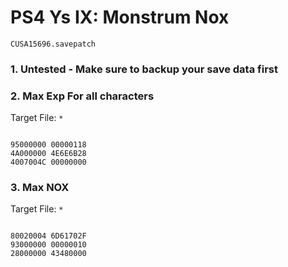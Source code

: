 # PS4 Ys IX: Monstrum Nox

`CUSA15696.savepatch`

### 1. Untested - Make sure to backup your save data first
### 2. Max Exp  For all characters

Target File: `*`

```
			
95000000 00000118
4A000000 4E6E6B28
4007004C 00000000
```

### 3. Max NOX

Target File: `*`

```
		
80020004 6D61702F
93000000 00000010
28000000 43480000
```

